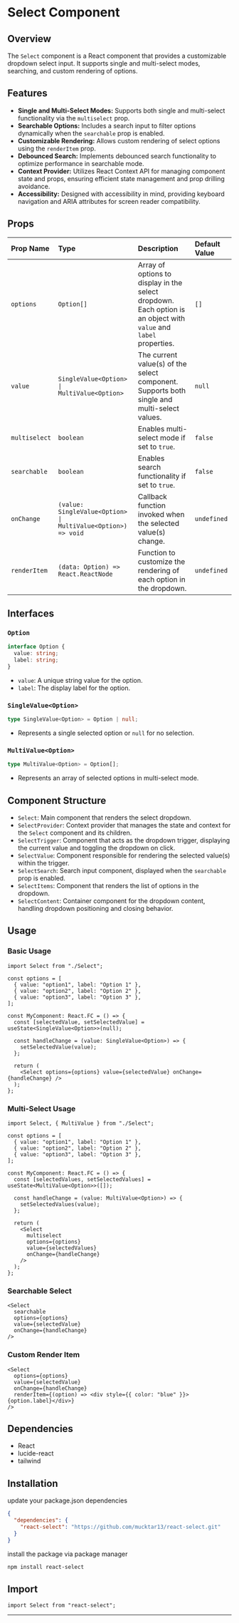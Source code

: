 # Select Component

## Overview

The `Select` component is a React component that provides a customizable dropdown select input. It supports single and multi-select modes, searching, and custom rendering of options.

## Features

- **Single and Multi-Select Modes:** Supports both single and multi-select functionality via the `multiselect` prop.
- **Searchable Options:** Includes a search input to filter options dynamically when the `searchable` prop is enabled.
- **Customizable Rendering:** Allows custom rendering of select options using the `renderItem` prop.
- **Debounced Search:** Implements debounced search functionality to optimize performance in searchable mode.
- **Context Provider:** Utilizes React Context API for managing component state and props, ensuring efficient state management and prop drilling avoidance.
- **Accessibility:** Designed with accessibility in mind, providing keyboard navigation and ARIA attributes for screen reader compatibility.

## Props

| Prop Name     | Type                                                         | Description                                                                                                       | Default Value |
| :------------ | :----------------------------------------------------------- | :---------------------------------------------------------------------------------------------------------------- | :------------ |
| `options`     | `Option[]`                                                   | Array of options to display in the select dropdown. Each option is an object with `value` and `label` properties. | `[]`          |
| `value`       | `SingleValue<Option> \| MultiValue<Option>`                  | The current value(s) of the select component. Supports both single and multi-select values.                       | `null`        |
| `multiselect` | `boolean`                                                    | Enables multi-select mode if set to `true`.                                                                       | `false`       |
| `searchable`  | `boolean`                                                    | Enables search functionality if set to `true`.                                                                    | `false`       |
| `onChange`    | `(value: SingleValue<Option> \| MultiValue<Option>) => void` | Callback function invoked when the selected value(s) change.                                                      | `undefined`   |
| `renderItem`  | `(data: Option) => React.ReactNode`                          | Function to customize the rendering of each option in the dropdown.                                               | `undefined`   |

## Interfaces

### `Option`

```typescript
interface Option {
  value: string;
  label: string;
}
```

- `value`: A unique string value for the option.
- `label`: The display label for the option.

### `SingleValue<Option>`

```typescript
type SingleValue<Option> = Option | null;
```

- Represents a single selected option or `null` for no selection.

### `MultiValue<Option>`

```typescript
type MultiValue<Option> = Option[];
```

- Represents an array of selected options in multi-select mode.

## Component Structure

- `Select`: Main component that renders the select dropdown.
- `SelectProvider`: Context provider that manages the state and context for the `Select` component and its children.
- `SelectTrigger`: Component that acts as the dropdown trigger, displaying the current value and toggling the dropdown on click.
- `SelectValue`: Component responsible for rendering the selected value(s) within the trigger.
- `SelectSearch`: Search input component, displayed when the `searchable` prop is enabled.
- `SelectItems`: Component that renders the list of options in the dropdown.
- `SelectContent`: Container component for the dropdown content, handling dropdown positioning and closing behavior.

## Usage

### Basic Usage

```tsx
import Select from "./Select";

const options = [
  { value: "option1", label: "Option 1" },
  { value: "option2", label: "Option 2" },
  { value: "option3", label: "Option 3" },
];

const MyComponent: React.FC = () => {
  const [selectedValue, setSelectedValue] = useState<SingleValue<Option>>(null);

  const handleChange = (value: SingleValue<Option>) => {
    setSelectedValue(value);
  };

  return (
    <Select options={options} value={selectedValue} onChange={handleChange} />
  );
};
```

### Multi-Select Usage

```tsx
import Select, { MultiValue } from "./Select";

const options = [
  { value: "option1", label: "Option 1" },
  { value: "option2", label: "Option 2" },
  { value: "option3", label: "Option 3" },
];

const MyComponent: React.FC = () => {
  const [selectedValues, setSelectedValues] = useState<MultiValue<Option>>([]);

  const handleChange = (value: MultiValue<Option>) => {
    setSelectedValues(value);
  };

  return (
    <Select
      multiselect
      options={options}
      value={selectedValues}
      onChange={handleChange}
    />
  );
};
```

### Searchable Select

```tsx
<Select
  searchable
  options={options}
  value={selectedValue}
  onChange={handleChange}
/>
```

### Custom Render Item

```tsx
<Select
  options={options}
  value={selectedValue}
  onChange={handleChange}
  renderItem={(option) => <div style={{ color: "blue" }}>{option.label}</div>}
/>
```

## Dependencies

- React
- lucide-react
- tailwind

## Installation

update your package.json dependencies

```json
{
  "dependencies": {
    "react-select": "https://github.com/mucktar13/react-select.git"
  }
}
```

install the package via package manager

```bash
npm install react-select
```

## Import

```tsx
import Select from "react-select";
```

---
